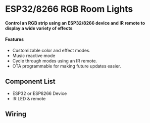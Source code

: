 # ESP32/8266 RGB Room Lights
#### Control an RGB strip using an ESP32/8266 device and IR remote to display a wide variety of effects
#### Features
+ Customizable color and effect modes.
+ Music reactive mode
+ Cycle through modes using an IR remote.
+ OTA programmable for making future updates easier.
## Component List
+ ESP32 or ESP8266 Device
+ IR LED & remote
## Wiring

